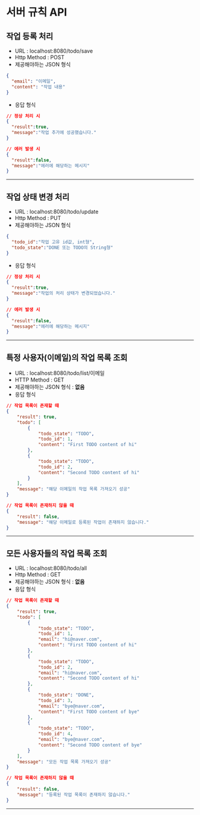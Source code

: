 <h1>서버 규칙 API</h1>

<h2>작업 등록 처리</h2>

* URL : localhost:8080/todo/save
* Http Method : POST
* 제공해야하는 JSON 형식
```json
{
  "email": "이메일",
  "content": "작업 내용"
}
```
* 응답 형식
```json
// 정상 처리 시
{
  "result":true,
  "message":"작업 추가에 성공했습니다."
}

// 에러 발생 시
{
  "result":false,
  "message":"에러에 해당하는 메시지"
}
```
<hr/>

<h2>작업 상태 변경 처리</h2>

* URL : localhost:8080/todo/update
* Http Method : PUT
* 제공해야하는 JSON 형식
```json
{
  "todo_id":"작업 고유 id값, int형",
  "todo_state":"DONE 또는 TODO의 String형"
}
```
* 응답 형식
```json
// 정상 처리 시
{
  "result":true,
  "message":"작업의 처리 상태가 변경되었습니다."
}

// 에러 발생 시
{
  "result":false,
  "message":"에러에 해당하는 메시지"
}
```
<hr/>

<h2>특정 사용자(이메일)의 작업 목록 조회</h2>

* URL : localhost:8080/todo/list/이메일
* HTTP Method : GET
* 제공해야하는 JSON 형식 : __없음__
* 응답 형식
```json
// 작업 목록이 존재할 때
{
    "result": true,
    "todo": [
        {
            "todo_state": "TODO",
            "todo_id": 1,
            "content": "First TODO content of hi"
        },
        {
            "todo_state": "TODO",
            "todo_id": 2,
            "content": "Second TODO content of hi"
        }
    ],
    "message": "해당 이메일의 작업 목록 가져오기 성공"
}

// 작업 목록이 존재하지 않을 때
{
    "result": false,
    "message": "해당 이메일로 등록된 작업이 존재하지 않습니다."
}
```
<hr/>

<h2>모든 사용자들의 작업 목록 조회</h2>

* URL : localhost:8080/todo/all
* Http Method : GET
* 제공해야하는 JSON 형식 : __없음__
* 응답 형식
```json
// 작업 목록이 존재할 때
{
    "result": true,
    "todo": [
        {
            "todo_state": "TODO",
            "todo_id": 1,
            "email": "hi@naver.com",
            "content": "First TODO content of hi"
        },
        {
            "todo_state": "TODO",
            "todo_id": 2,
            "email": "hi@naver.com",
            "content": "Second TODO content of hi"
        },
        {
            "todo_state": "DONE",
            "todo_id": 3,
            "email": "bye@naver.com",
            "content": "First TODO content of bye"
        },
        {
            "todo_state": "TODO",
            "todo_id": 4,
            "email": "bye@naver.com",
            "content": "Second TODO content of bye"
        }
    ],
    "message": "모든 작업 목록 가져오기 성공"
}

// 작업 목록이 존재하지 않을 때
{
    "result": false,
    "message": "등록된 작업 목록이 존재하지 않습니다."
}
```

<hr/>
